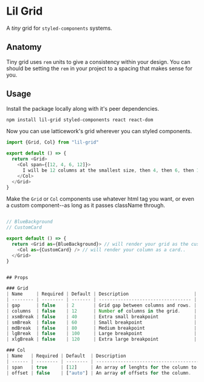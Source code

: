# Lil Grid

A _tiny_ grid for `styled-components` systems.

## Anatomy

Tiny grid uses `rem` units to give a consistency within your design. You can should be setting the `rem` in your project to a spacing that makes sense for you.

## Usage

Install the package locally along with it's peer dependencies.

```bash
npm install lil-grid styled-components react react-dom
```

Now you can use latticework's grid wherever you can styled components.

```js
import {Grid, Col} from "lil-grid"

export default () => {
  return <Grid>
    <Col span={[12, 4, 6, 12]}>
      I will be 12 columns at the smallest size, then 4, then 6, then 12 again.
    </Col>
  </Grid>
}
```

Make the `Grid` or `Col` components use whatever html tag you want, or even a custom component--as long as it passes className through.

```js

// BlueBackground
// CustomCard

export default () => {
  return <Grid as={BlueBackground}> // will render your grid as the custom background.
    <Col as={CustomCard} /> // will render your column as a card..
  </Grid>
}


## Props

### Grid
| Name     | Required | Default | Description                        |
| -------- | -------- | ------- | ---------------------------------- |
| gap      | false    | 2       | Grid gap between columns and rows. |
| columns  | false    | 12      | Number of columns in the grid.     |
| xsmBreak | false    | 40      | Extra small breakpoint             |
| smBreak  | false    | 60      | Small breakpoint                   |
| mdBreak  | false    | 80      | Medium breakpoint                  |
| lgBreak  | false    | 100     | Large breakpoint                   |
| xlgBreak | false    | 120     | Extra large breakpoint             |

### Col
| Name   | Required | Default  | Description                                 |
| ------ | -------- | -------- | ------------------------------------------- |
| span   | true     | [12]     | An array of lenghts for the column to span. |
| offset | false    | ["auto"] | An array of offsets for the column.         |